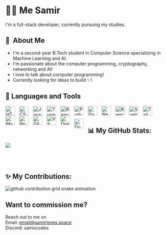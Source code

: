 

# 🏄‍♂️ Me Samir
I'm a full-stack developer, currently pursuing my studies.

## :space_invader: &nbsp;About Me
- I'm a second-year B.Tech student in Computer Science specializing in Machine Learning and AI.
- I'm passionate about the computer programming, cryptography, networking and AI!
- I love to talk about computer programming!
- Currently looking for ideas to build ✨!

## 🧰 Languages and Tools

<img align="left" alt="HTML" width="30px" style="padding-right:10px;" src="https://cdn.jsdelivr.net/gh/devicons/devicon/icons/html5/html5-plain.svg" />
<img align="left" alt="CSS" width="30px" style="padding-right:10px;" src="https://cdn.jsdelivr.net/gh/devicons/devicon/icons/css3/css3-plain.svg" />
<img align="left" alt="JavaScript" width="30px" style="padding-right:10px;" src="https://cdn.jsdelivr.net/gh/devicons/devicon/icons/javascript/javascript-plain.svg" />
<img align="left" alt="TypeScript" width="30px" style="padding-right:10px;" src="https://cdn.jsdelivr.net/gh/devicons/devicon/icons/typescript/typescript-original.svg" />
<img align="left" alt="React" width="30px" style="padding-right:10px;" src="https://cdn.jsdelivr.net/gh/devicons/devicon/icons/react/react-original.svg" />
<img align="left" alt="Python" width="30px" style="padding-right:10px;" src="https://cdn.simpleicons.org/python/3776AB" />
<img align="left" alt="Go" width="30px" style="padding-right:10px;" src="https://cdn.jsdelivr.net/gh/devicons/devicon/icons/go/go-original-wordmark.svg" />
<img align="left" alt="Next" width="30px" style="padding-right:10px;" src="https://cdn.simpleicons.org/next.js/fff" />
<img align="left" alt="Remix" width="30px" style="padding-right:10px;" src="https://cdn.simpleicons.org/remix/fff" />
<img align="left" alt="Svelte" width="30px" style="padding-right:10px;" src="https://cdn.jsdelivr.net/gh/devicons/devicon/icons/svelte/svelte-original.svg" />
<img align="left" alt="Tailwind" width="30px" style="padding-right:10px;" src="https://cdn.simpleicons.org/tailwindcss/06B6D4" />      
<img align="left" alt="MySQL" width="30px" style="padding-right:10px;" src="https://cdn.jsdelivr.net/gh/devicons/devicon/icons/mysql/mysql-original.svg" />      
<img align="left" alt="NodeJS" width="30px" style="padding-right:10px;" src="https://cdn.jsdelivr.net/gh/devicons/devicon/icons/nodejs/nodejs-original.svg" />
<img align="left" alt="Github" width="30px" style="padding-right:10px;" src="https://cdn.simpleicons.org/github/fff" />
<img align="left" alt="VS Code" width="30px" style="padding-right:10px;" src="https://cdn.jsdelivr.net/gh/devicons/devicon@latest/icons/vscode/vscode-original.svg" />
<img align="left" alt="Digital Ocean" width="30px" style="padding-right:10px;" src="https://cdn.simpleicons.org/digitalocean" />
<img align="left" alt="Docker" width="30px" style="padding-right:10px;padding-top: 10px;" src="https://cdn.simpleicons.org/docker" />

<br>
<br>

## 📊 My GitHub Stats:
![](https://github-readme-stats.vercel.app/api?username=samocodes&show_icons=true&hide_border=false&title_color=ff652f&icon_color=FFE400&bg_color=09131B&text_color=ffffff&border_color=0c1a25)

<br/>
<br>


## ✨ My Contributions:
<picture>
  <source media="(prefers-color-scheme: dark)" srcset="https://raw.githubusercontent.com/samocodes/samocodes/snake/snake-dark.svg">
  <source media="(prefers-color-scheme: light)" srcset="https://raw.githubusercontent.com/samocodes/samocodes/snake/snake.svg">
  <img alt="github contribution grid snake animation" src="https://raw.githubusercontent.com/samocodes/samocodes/snake/snake.svg">
</picture>

## Want to commission me?
Reach out to me on 
<br>
Email: email@samirloves.space
<br>
Discord: samocodes
